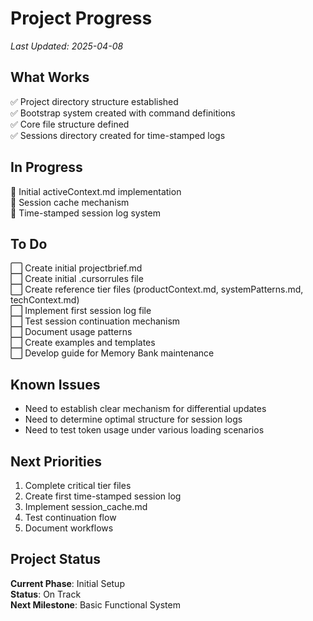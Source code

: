 # Project Progress

*Last Updated: 2025-04-08*

## What Works

✅ Project directory structure established  
✅ Bootstrap system created with command definitions  
✅ Core file structure defined  
✅ Sessions directory created for time-stamped logs  

## In Progress

🔄 Initial activeContext.md implementation  
🔄 Session cache mechanism  
🔄 Time-stamped session log system  

## To Do

⬜ Create initial projectbrief.md  
⬜ Create initial .cursorrules file  
⬜ Create reference tier files (productContext.md, systemPatterns.md, techContext.md)  
⬜ Implement first session log file  
⬜ Test session continuation mechanism  
⬜ Document usage patterns  
⬜ Create examples and templates  
⬜ Develop guide for Memory Bank maintenance  

## Known Issues

- Need to establish clear mechanism for differential updates
- Need to determine optimal structure for session logs
- Need to test token usage under various loading scenarios

## Next Priorities

1. Complete critical tier files  
2. Create first time-stamped session log  
3. Implement session_cache.md  
4. Test continuation flow  
5. Document workflows  

## Project Status

**Current Phase**: Initial Setup  
**Status**: On Track  
**Next Milestone**: Basic Functional System  
